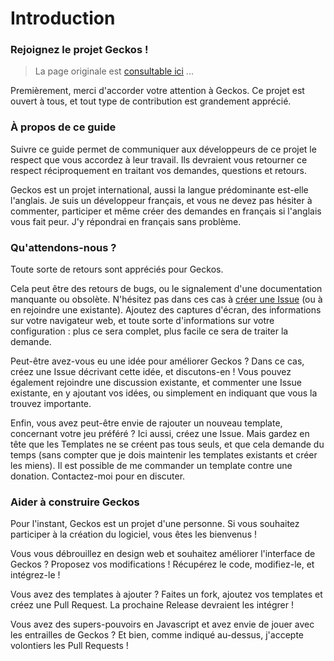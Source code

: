 # Introduction

### Rejoignez le projet Geckos !

>La page originale est [consultable ici](CONTRIBUTING.md) ...

Premièrement, merci d'accorder votre attention à Geckos. Ce projet est ouvert à tous, et tout type de contribution est grandement apprécié.

### À propos de ce guide

Suivre ce guide permet de communiquer aux développeurs de ce projet le respect que vous accordez à leur travail. Ils devraient vous retourner ce respect réciproquement en traitant vos demandes, questions et retours.

Geckos est un projet international, aussi la langue prédominante est-elle l'anglais. Je suis un développeur français, et vous ne devez pas hésiter à commenter, participer et même créer des demandes en français si l'anglais vous fait peur. J'y répondrai en français sans problème.

### Qu'attendons-nous ?

Toute sorte de retours sont appréciés pour Geckos.

Cela peut être des retours de bugs, ou le signalement d'une documentation manquante ou obsolète. N'hésitez pas dans ces cas à [créer une Issue](https://github.com/gulix/geckos/issues/new) (ou à en rejoindre une existante). Ajoutez des captures d'écran, des informations sur votre navigateur web, et toute sorte d'informations sur votre configuration : plus ce sera complet, plus facile ce sera de traiter la demande.

Peut-être avez-vous eu une idée pour améliorer Geckos ? Dans ce cas, créez une Issue décrivant cette idée, et discutons-en ! Vous pouvez également rejoindre une discussion existante, et commenter une Issue existante, en y ajoutant vos idées, ou simplement en indiquant que vous la trouvez importante.

Enfin, vous avez peut-être envie de rajouter un nouveau template, concernant votre jeu préféré ? Ici aussi, créez une Issue. Mais gardez en tête que les Templates ne se créent pas tous seuls, et que cela demande du temps (sans compter que je dois maintenir les templates existants et créer les miens). Il est possible de me commander un template contre une donation. Contactez-moi pour en discuter.

### Aider à construire Geckos

Pour l'instant, Geckos est un projet d'une personne. Si vous souhaitez participer à la création du logiciel, vous êtes les bienvenus !

Vous vous débrouillez en design web et souhaitez améliorer l'interface de Geckos ? Proposez vos modifications ! Récupérez le code, modifiez-le, et intégrez-le !

Vous avez des templates à ajouter ? Faites un fork, ajoutez vos templates et créez une Pull Request. La prochaine Release devraient les intégrer !

Vous avez des supers-pouvoirs en Javascript et avez envie de jouer avec les entrailles de Geckos ? Et bien, comme indiqué au-dessus, j'accepte volontiers les Pull Requests !

